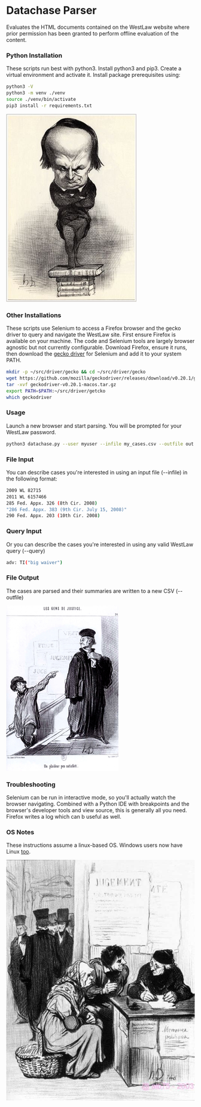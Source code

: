 # Datachase Parser

Evaluates the HTML documents contained on the WestLaw website where prior permission has been granted 
to perform offline evaluation of the content. 

### Python Installation
These scripts run best with python3. Install python3 and pip3. 
Create a virtual environment and activate it. 
Install package prerequisites using:
```bash
python3 -V
python3 -m venv ./venv
source ./venv/bin/activate
pip3 install -r requirements.txt
```
![alt tag](./img/daumier-victor-hugo.jpg)
### Other Installations
These scripts use Selenium to access a Firefox browser and the gecko driver to query and navigate the WestLaw site.
First ensure Firefox is available on your machine. The code and Selenium tools are largely browser agnostic
but not currently configurable. Download Firefox, ensure it runs, then download the 
[gecko driver](https://github.com/mozilla/geckodriver/releases) for Selenium
and add it to your system PATH.
```bash
mkdir -p ~/src/driver/gecko && cd ~/src/driver/gecko
wget https://github.com/mozilla/geckodriver/releases/download/v0.20.1/geckodriver-v0.20.1-macos.tar.gz 
tar -xvf geckodriver-v0.20.1-macos.tar.gz
export PATH=$PATH:~/src/driver/getcko
which geckodriver
```
### Usage
Launch a new browser and start parsing. You will be prompted for your WestLaw password.
```bash
python3 datachase.py --user myuser --infile my_cases.csv --outfile out.csv
```
### File Input
You can describe cases you're interested in using an input file (--infile) in 
the following format:
```bash
2009 WL 82715
2011 WL 6157466
285 Fed. Appx. 326 (8th Cir. 2008)
"286 Fed. Appx. 383 (9th Cir. July 15, 2008)"
290 Fed. Appx. 203 (10th Cir. 2008)
```

### Query Input
Or you can describe the cases you're interested in using any valid WestLaw query (--query)
```bash
adv: TI("big waiver")
```

### File Output
The cases are parsed and their summaries are written to a new CSV (--outfile)

![alt tag](./img/daumier-litigant.jpg)

### Troubleshooting
Selenium can be run in interactive mode, so you'll actually watch the 
browser navigating. Combined with a Python IDE with breakpoints and the browser's
developer tools and view source, this is generally all 
you need. Firefox writes a log which can b useful as well.

### OS Notes
These instructions assume a linux-based OS. 
Windows users now have Linux [too](https://docs.microsoft.com/en-us/windows/wsl/install-win10).

![alt tag](./img/daumier-judgment..jpg)

 
